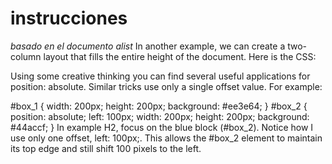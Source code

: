 # instrucciones

_basado en el documento alist_
In another example, we can create a two-column layout that fills the entire height of the document. Here is the CSS:

Using some creative thinking you can find several useful applications for position: absolute. Similar tricks use only a single offset value. For example:

#box_1 {
	width: 200px;
	height: 200px;
	background: #ee3e64;
}
#box_2 {
	position: absolute;
	left: 100px;
	width: 200px;
	height: 200px;
	background: #44accf;
}
In example H2, focus on the blue block (#box_2). Notice how I use only one offset, left: 100px;. This allows the #box_2 element to maintain its top edge and still shift 100 pixels to the left. 
